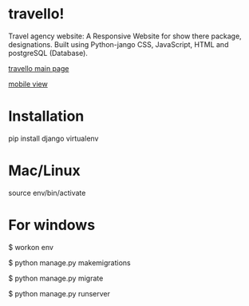 # travello!

Travel agency website:  A Responsive Website for show there package, designations. Built using Python-jango CSS, JavaScript, HTML and postgreSQL (Database).


[travello main page](https://user-images.githubusercontent.com/108901697/186428130-17d26e2e-8a8f-4362-abce-70d55177c4fc.JPG)

[mobile view](https://user-images.githubusercontent.com/108901697/186428147-d56d1852-c426-4a52-b31e-ff11b7008b07.JPG)

# Installation
pip install django
virtualenv

# Mac/Linux

source env/bin/activate


# For windows

 $ workon env
 
 $ python manage.py makemigrations
 
 $ python manage.py migrate
 
 $ python manage.py runserver

